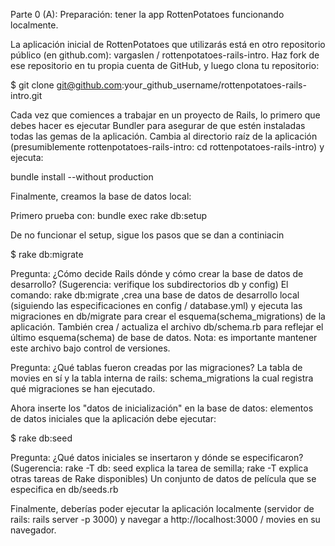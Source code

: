 Parte 0 (A): Preparación: tener la app RottenPotatoes funcionando localmente.

La aplicación inicial de RottenPotatoes que utilizarás está en otro repositorio público (en  github.com): vargaslen / rottenpotatoes-rails-intro. Haz fork de  ese repositorio en tu propia cuenta de GitHub, y luego clona tu repositorio:

$ git clone git@github.com:your_github_username/rottenpotatoes-rails-intro.git

Cada vez que comiences a trabajar en un proyecto de Rails, lo primero que debes hacer es ejecutar Bundler para asegurar de que estén instaladas todas las gemas de la aplicación. Cambia al directorio raíz de la aplicación (presumiblemente rottenpotatoes-rails-intro: cd rottenpotatoes-rails-intro) y ejecuta:

 bundle install --without production



Finalmente, creamos la base de datos local:

Primero prueba con: bundle exec rake db:setup

De no funcionar el setup, sigue los pasos que se dan a continiacin

$ rake db:migrate

Pregunta: ¿Cómo decide Rails dónde y cómo crear la base de datos de desarrollo? (Sugerencia: verifique los subdirectorios db y config)
El comando:  rake db:migrate ,crea una base de datos de desarrollo local (siguiendo las especificaciones en config / database.yml) y ejecuta las migraciones en db/migrate para crear el esquema(schema_migrations) de la aplicación. También crea / actualiza el archivo db/schema.rb para reflejar el último esquema(schema) de base de datos. Nota: es importante mantener este archivo bajo control de versiones.

Pregunta: ¿Qué tablas fueron creadas por las migraciones?
La tabla de movies en sí y la tabla interna de rails: schema_migrations  la cual registra qué migraciones se han ejecutado.


Ahora inserte los "datos de inicialización" en la base de datos: elementos de datos iniciales que la aplicación debe ejecutar:

$ rake db:seed

Pregunta: ¿Qué datos iniciales se insertaron y dónde se especificaron? (Sugerencia: rake -T db: seed explica la tarea de semilla; rake -T explica otras tareas de Rake disponibles)
Un conjunto de datos de película que se especifica en db/seeds.rb

Finalmente, deberías poder ejecutar la aplicación localmente (servidor de rails: rails server -p 3000) y navegar a http://localhost:3000 / movies en su navegador.
